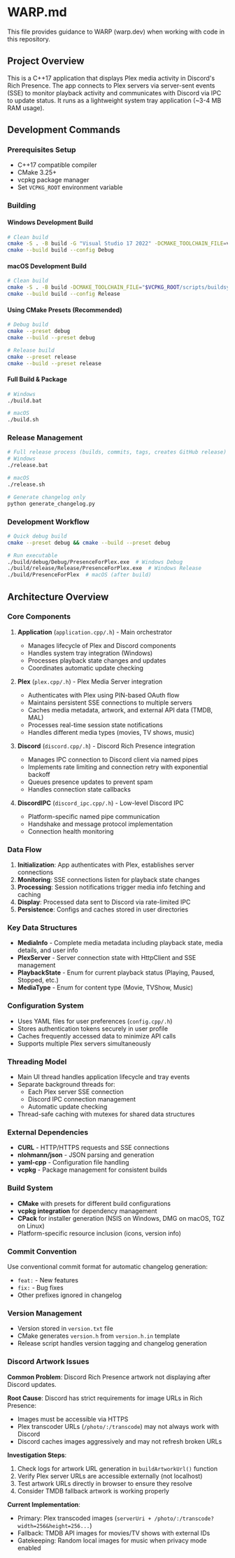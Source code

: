 # WARP.md

This file provides guidance to WARP (warp.dev) when working with code in this repository.

## Project Overview

This is a C++17 application that displays Plex media activity in Discord's Rich Presence. The app connects to Plex servers via server-sent events (SSE) to monitor playback activity and communicates with Discord via IPC to update status. It runs as a lightweight system tray application (~3-4 MB RAM usage).

## Development Commands

### Prerequisites Setup
- C++17 compatible compiler
- CMake 3.25+
- vcpkg package manager
- Set `VCPKG_ROOT` environment variable

### Building

#### Windows Development Build
```bash
# Clean build
cmake -S . -B build -G "Visual Studio 17 2022" -DCMAKE_TOOLCHAIN_FILE=vcpkg/scripts/buildsystems/vcpkg.cmake -DVCPKG_TARGET_TRIPLET=x64-windows-static
cmake --build build --config Debug
```

#### macOS Development Build
```bash
# Clean build
cmake -S . -B build -DCMAKE_TOOLCHAIN_FILE="$VCPKG_ROOT/scripts/buildsystems/vcpkg.cmake" -DCMAKE_BUILD_TYPE=Release
cmake --build build --config Release
```

#### Using CMake Presets (Recommended)
```bash
# Debug build
cmake --preset debug
cmake --build --preset debug

# Release build
cmake --preset release
cmake --build --preset release
```

#### Full Build & Package
```bash
# Windows
./build.bat

# macOS
./build.sh
```

### Release Management
```bash
# Full release process (builds, commits, tags, creates GitHub release)
# Windows
./release.bat

# macOS
./release.sh

# Generate changelog only
python generate_changelog.py
```

### Development Workflow
```bash
# Quick debug build
cmake --preset debug && cmake --build --preset debug

# Run executable
./build/debug/Debug/PresenceForPlex.exe  # Windows Debug
./build/release/Release/PresenceForPlex.exe  # Windows Release
./build/PresenceForPlex  # macOS (after build)
```

## Architecture Overview

### Core Components

1. **Application** (`application.cpp/.h`) - Main orchestrator
   - Manages lifecycle of Plex and Discord components
   - Handles system tray integration (Windows)
   - Processes playback state changes and updates
   - Coordinates automatic update checking

2. **Plex** (`plex.cpp/.h`) - Plex Media Server integration
   - Authenticates with Plex using PIN-based OAuth flow
   - Maintains persistent SSE connections to multiple servers
   - Caches media metadata, artwork, and external API data (TMDB, MAL)
   - Processes real-time session state notifications
   - Handles different media types (movies, TV shows, music)

3. **Discord** (`discord.cpp/.h`) - Discord Rich Presence integration
   - Manages IPC connection to Discord client via named pipes
   - Implements rate limiting and connection retry with exponential backoff
   - Queues presence updates to prevent spam
   - Handles connection state callbacks

4. **DiscordIPC** (`discord_ipc.cpp/.h`) - Low-level Discord IPC
   - Platform-specific named pipe communication
   - Handshake and message protocol implementation
   - Connection health monitoring

### Data Flow

1. **Initialization**: App authenticates with Plex, establishes server connections
2. **Monitoring**: SSE connections listen for playback state changes
3. **Processing**: Session notifications trigger media info fetching and caching
4. **Display**: Processed data sent to Discord via rate-limited IPC
5. **Persistence**: Configs and caches stored in user directories

### Key Data Structures

- **MediaInfo** - Complete media metadata including playback state, media details, and user info
- **PlexServer** - Server connection state with HttpClient and SSE management
- **PlaybackState** - Enum for current playback status (Playing, Paused, Stopped, etc.)
- **MediaType** - Enum for content type (Movie, TVShow, Music)

### Configuration System

- Uses YAML files for user preferences (`config.cpp/.h`)
- Stores authentication tokens securely in user profile
- Caches frequently accessed data to minimize API calls
- Supports multiple Plex servers simultaneously

### Threading Model

- Main UI thread handles application lifecycle and tray events
- Separate background threads for:
  - Each Plex server SSE connection
  - Discord IPC connection management
  - Automatic update checking
- Thread-safe caching with mutexes for shared data structures

### External Dependencies

- **CURL** - HTTP/HTTPS requests and SSE connections
- **nlohmann/json** - JSON parsing and generation
- **yaml-cpp** - Configuration file handling
- **vcpkg** - Package management for consistent builds

### Build System

- **CMake** with presets for different build configurations
- **vcpkg integration** for dependency management
- **CPack** for installer generation (NSIS on Windows, DMG on macOS, TGZ on Linux)
- Platform-specific resource inclusion (icons, version info)

### Commit Convention

Use conventional commit format for automatic changelog generation:
- `feat:` - New features
- `fix:` - Bug fixes
- Other prefixes ignored in changelog

### Version Management

- Version stored in `version.txt` file
- CMake generates `version.h` from `version.h.in` template
- Release script handles version tagging and changelog generation

### Discord Artwork Issues

**Common Problem**: Discord Rich Presence artwork not displaying after Discord updates.

**Root Cause**: Discord has strict requirements for image URLs in Rich Presence:
- Images must be accessible via HTTPS
- Plex transcoder URLs (`/photo/:/transcode`) may not always work with Discord
- Discord caches images aggressively and may not refresh broken URLs

**Investigation Steps**:
1. Check logs for artwork URL generation in `buildArtworkUrl()` function
2. Verify Plex server URLs are accessible externally (not localhost)
3. Test artwork URLs directly in browser to ensure they resolve
4. Consider TMDB fallback artwork is working properly

**Current Implementation**:
- Primary: Plex transcoded images (`serverUri + /photo/:/transcode?width=256&height=256...`)
- Fallback: TMDB API images for movies/TV shows with external IDs
- Gatekeeping: Random local images for music when privacy mode enabled
